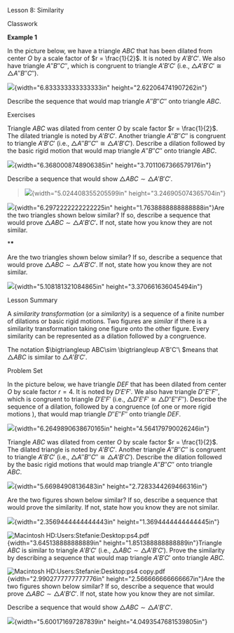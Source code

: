 Lesson 8: Similarity

Classwork

**Example 1**

In the picture below, we have a triangle $ABC$ that has been dilated
from center $O$ by a scale factor of $r = \frac{1}{2}$. It is noted by
$A'B'C'$. We also have triangle $A''B''C''$, which is congruent to
triangle $A'B'C'$ (i.e.,
$\bigtriangleup A'B'C' \cong \bigtriangleup A''B''C''$).

![](.\grade8lessonsmd\media/media/image1.png){width="6.833333333333333in"
height="2.622064741907262in"}

Describe the sequence that would map triangle $A''B''C''$ onto triangle
$ABC$.

Exercises

Triangle $ABC$ was dilated from center $O$ by scale factor
$r = \frac{1}{2}$. The dilated triangle is noted by $A'B'C'$*.* Another
triangle $A''B''C''$ is congruent to triangle $A'B'C'$ (i.e.,
$\bigtriangleup A''B''C'' \cong \bigtriangleup A'B'C'$). Describe a
dilation followed by the basic rigid motion that would map triangle
$A''B''C''$ onto triangle $ABC$.

![](.\grade8lessonsmd\media/media/image2.png){width="6.3680008748906385in"
height="3.7011067366579176in"}

Describe a sequence that would show
$\bigtriangleup ABC\sim \bigtriangleup A'B'C'$.

> ![](.\grade8lessonsmd\media/media/image3.png){width="5.024408355205599in"
> height="3.246905074365704in"}

![](.\grade8lessonsmd\media/media/image4.png){width="6.2972222222222225in"
height="1.7638888888888888in"}Are the two triangles shown below similar?
If so, describe a sequence that would prove
$\bigtriangleup ABC\sim \bigtriangleup A'B'C'$***.*** If not, state how
you know they are not similar.

***\***

Are the two triangles shown below similar? If so, describe a sequence
that would prove $\bigtriangleup ABC\sim \bigtriangleup A'B'C'$. If not,
state how you know they are not similar.

![](.\grade8lessonsmd\media/media/image5.png){width="5.108181321084865in"
height="3.370661636045494in"}

Lesson Summary

A *similarity transformation* (or a *similarity*) is a sequence of a
finite number of dilations or basic rigid motions. Two figures are
*similar* if there is a similarity transformation taking one figure onto
the other figure. Every similarity can be represented as a dilation
followed by a congruence.

The notation $\bigtriangleup ABC\sim \bigtriangleup A'B'C'\ $means that
$\bigtriangleup ABC$ is similar to $\bigtriangleup A'B'C'$.

Problem Set

In the picture below, we have triangle $DEF$ that has been dilated from
center $O$ by scale factor $r = 4$. It is noted by $D'E'F'$*.* We also
have triangle $D''E''F''$, which is congruent to triangle $D'E'F'$
(i.e., $\bigtriangleup D'E'F' \cong \bigtriangleup D''E''F''$). Describe
the sequence of a dilation, followed by a congruence (of one or more
rigid motions ), that would map triangle $D''E''F''$ onto triangle
$DEF$.

![](.\grade8lessonsmd\media/media/image6.png){width="6.2649890638670165in"
height="4.564179790026246in"}

Triangle $ABC$ was dilated from center $O$ by scale factor
$r = \frac{1}{2}$. The dilated triangle is noted by $A'B'C'$*.* Another
triangle $A''B''C''$ is congruent to triangle $A'B'C'$ (i.e.,
$\bigtriangleup A''B''C'' \cong \bigtriangleup A'B'C'$). Describe the
dilation followed by the basic rigid motions that would map triangle
$A''B''C''$ onto triangle $ABC$.

![](.\grade8lessonsmd\media/media/image7.png){width="5.66984908136483in"
height="2.7283344269466316in"}

Are the two figures shown below similar? If so, describe a sequence that
would prove the similarity. If not, state how you know they are not
similar.

![](.\grade8lessonsmd\media/media/image8.png){width="2.3569444444444443in"
height="1.3694444444444445in"}

![Macintosh
HD:Users:Stefanie:Desktop:ps4.pdf](.\grade8lessonsmd\media/media/image9.emf){width="3.645138888888889in"
height="1.851388888888889in"}Triangle $ABC$ is similar to triangle
$A'B'C'$ (i.e., $\bigtriangleup ABC\sim \bigtriangleup A'B'C'$). Prove
the similarity by describing a sequence that would map triangle $A'B'C'$
onto triangle $ABC$*.*

![Macintosh HD:Users:Stefanie:Desktop:ps4
copy.pdf](.\grade8lessonsmd\media/media/image10.emf){width="2.9902777777777776in"
height="2.566666666666667in"}Are the two figures shown below similar? If
so, describe a sequence that would prove
$\bigtriangleup ABC\sim \bigtriangleup A'B'C'$. If not, state how you
know they are not similar.

Describe a sequence that would show
$\bigtriangleup ABC\sim \bigtriangleup A'B'C'$.

![](.\grade8lessonsmd\media/media/image11.png){width="5.600171697287839in"
height="4.0493547681539805in"}
